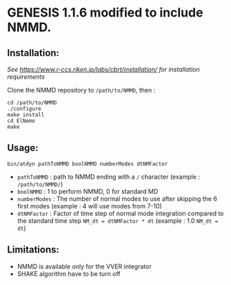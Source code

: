 # GENESIS 1.1.6 modified to include NMMD.

## Installation: 
*See https://www.r-ccs.riken.jp/labs/cbrt/installation/ for installation requirements*

Clone the NMMD repository to `/path/to/NMMD`, then :
```
cd /path/to/NMMD
./configure
make install
cd ElNemo
make
```

## Usage:
```
bin/atdyn pathToNMMD boolNMMD numberModes dtNMFactor
```

- `pathToNMMD` : path to NMMD ending with a `/` character (example : `/path/to/NMMD/`)
- `boolNMMD` : 1 to perform NMMD, 0 for standard MD
- `numberModes` : The number of normal modes to use after skipping the 6 first modes (example : 4 will use modes from 7-10)
- `dtNMFactor` : Factor of time step of normal mode integration compared to the standard time step `NM_dt = dtNMFactor * dt` (example : 1.0 `NM_dt = dt`)

## Limitations:
- NMMD is available only for the VVER integrator
- SHAKE algorithm have to be turn off
